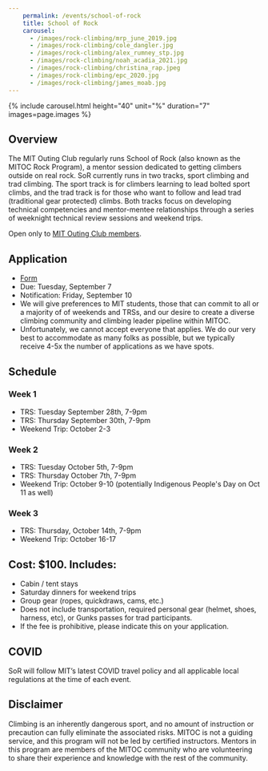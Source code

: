 ```yaml
---
    permalink: /events/school-of-rock
    title: School of Rock
    carousel:
      - /images/rock-climbing/mrp_june_2019.jpg
      - /images/rock-climbing/cole_dangler.jpg
      - /images/rock-climbing/alex_rumney_stp.jpg
      - /images/rock-climbing/noah_acadia_2021.jpg
      - /images/rock-climbing/christina_rap.jpeg
      - /images/rock-climbing/epc_2020.jpg
      - /images/rock-climbing/james_moab.jpg
---
```

{% include carousel.html height="40" unit="%" duration="7" images=page.images %}

## Overview

The MIT Outing Club regularly runs School of Rock (also known as the MITOC Rock Program), a mentor session dedicated to getting climbers outside on real rock. SoR currently runs in two tracks, sport climbing and trad climbing. The sport track is for climbers learning to lead bolted sport climbs, and the trad track is for those who want to follow and lead trad (traditional gear protected) climbs. Both tracks focus on developing technical competencies and mentor-mentee relationships through a series of weeknight technical review sessions and weekend trips.

Open only to [MIT Outing Club members](/join).

## Application
- [Form](https://forms.gle/bVa5e6Vc17tf2P6m6)
- Due: Tuesday, September 7
- Notification: Friday, September 10
- We will give preferences to MIT students, those that can commit to all or a majority of of weekends and TRSs, and our desire to create a diverse climbing community and climbing leader pipeline within MITOC.
- Unfortunately, we cannot accept everyone that applies. We do our very best to accommodate as many folks as possible, but we typically receive 4-5x the number of applications as we have spots. 

## Schedule
### Week 1
- TRS: Tuesday September 28th, 7-9pm
- TRS: Thursday September 30th, 7-9pm
- Weekend Trip: October 2-3

### Week 2
- TRS: Tuesday October 5th, 7-9pm
- TRS: Thursday October 7th, 7-9pm
- Weekend Trip: October 9-10 (potentially Indigenous People's Day on Oct 11 as well)

### Week 3
- TRS: Thursday, October 14th, 7-9pm
- Weekend Trip: October 16-17

## Cost: $100. Includes:
- Cabin / tent stays
- Saturday dinners for weekend trips
- Group gear (ropes, quickdraws, cams, etc.)
- Does not include transportation, required personal gear (helmet, shoes, harness, etc), or Gunks passes for trad participants. 
- If the fee is prohibitive, please indicate this on your application. 

## COVID
SoR will follow MIT’s latest COVID travel policy and all applicable local regulations at the time of each event.

## Disclaimer
Climbing is an inherently dangerous sport, and no amount of instruction or precaution can fully eliminate the associated risks. MITOC is not a guiding service, and this program will not be led by certified instructors. Mentors in this program are members of the MITOC community who are volunteering to share their experience and knowledge with the rest of the community.
